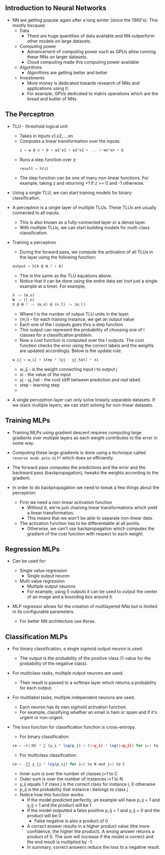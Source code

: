 Introduction to Neural Networks
-------------------------------
* NN are getting popular again after a long winter (since the 1960's). This mostly because:
  - Data
    * There are huge quantities of data available and NN outperform other models on large 
      datasets.
  - Computing power
    * Advancement of computing power such as GPUs allow running these NNs on larger datasets.
    * Cloud computing made this computing power available
  - Algorithms
    * Algorithms are getting better and better
  - Investments
    * More money is dedicated towards research of NNs and applications using it.
    * For example, GPUs dedicated to matrix operations which are the bread and butter of NNs

The Perceptron
--------------
* TLU - threshold logical unit
  - Takes in inputs x1,x2,...,xn
  - Computes a linear transformation over the inputs:
    ```js
    z = w @ x + b = w1*x1 + w2*x2 + ... + wn*xn + b
    ```
  - Runs a step function over z:
    ```js
    result = h(z)
    ```
  - The step function can be one of many non-linear functions. For example, taking z and returning
    +1 if z >= 0 and -1 otherwise.

* Using a single TLU, we can start training models for binary classification.

* A perceptron is a single layer of multiple TLUs. These TLUs are usually connected to all inputs.
  - This is also known as a fully-connected layer or a dense layer.
  - With multiple TLUs, we can start building models for multi-class classification.

* Training a perceptron
  - During the forward pass, we compute the activation of all TLUs in the layer using the following function:
  ```js
  output = h(X @ W.T + b)
  ```
    * This is the same as the TLU equations above.
    * Notice that it can be done using the entire data set (not just a single example at a time). For example,
  ```js
  X -> (m,n)
  W -> (l,n)
  X @ W.T -> (m,n) @ (n,l) -> (m,l)
  ```
    * Where l is the number of output TLU units in the layer.
    * (m,l) - for each training instance, we get an output value 
    * Each one of the l outputs goes thru a step function
  - This output can represent the probability of choosing one of l classes for a classification problem.
  - Now a cost function is computed over the l outputs. The cost function checks the error using the correct labels and
    the weights are updated accordingly. Below is the update rule:
  ```js
  w_ij = w_ij + step * (yj - yj_hat) * xi
  ```
    * w_ij - is the weight connecting input i to output j
    * xi - the value of the input
    * yj - yj_hat - the cost (diff between prediction and real label)
    * step - learning step
  - 

* A single perceptron layer can only solve linearly separable datasets. If we stack multiple layers, we can start
  solving for non-linear datasets.

Training MLPs
-------------
* Training MLPs using gradient descent requires computing large gradients over multiple layers as each weight
  contributes to the error in some way.

* Computing these large gradients is done using a technique called `reverse mode auto-diff` which does so efficiently.

* The forward pass computes the predictions and the error and the backward pass (backpropagation), tweaks the weights
  according to the gradient.

* In order to do backpropagation we need to tweak a few things about the perceptron:
  - First we need a non-linear activation function
    * Without it, we're just chaining linear transformations which yield a linear transformation.
    * This means that we won't be able to separate non-linear data.
  - The activation function has to be differentiable at all points.
    * Otherwise, we can't use backpropagation which computes the gradient of the cost function with respect 
      to each weight.

Regression MLPs
---------------
* Can be used for:
  - Single value regression 
    * Single output neuron
  - Multi value regression
    * Multiple output neurons
    * For example, using 5 outputs it can be used to output the center of an image and a bounding box around it.

* MLP regressor allows for the creation of multilayered NNs but is limited in its configurable parameters.
  - For better NN architecture use Keras.


Classification MLPs
-------------------
* For binary classification, a single sigmoid output neuron is used.
  - The output is the probability of the positive class (1-value for the probability of the negative class).

* For multiclass tasks, multiple output neurons are used.
  - Their result is passed to a softmax layer which returns a probability for each output.

* For multilabel tasks, multiple independent neurons are used.
  - Each neuron has its own sigmoid activation function.
  - For example, classifying whether an email is ham or spam and if it's urgent or non-urgent.

* The loss function for classification function is cross-entropy.
  - For binary classification:
  ```js
  ce = −(1/N) * ∑ (y_i * log(p_i) + (1−y_i) * log(1−p_i)) for i=1 to N
  ```
  
  - For multiclass classification:
  ```js
  ce = -∑∑ y_ij * log(p_ij) for i=1 to N and j=1 to C
  ```
  * Inner sum is over the number of classes j=1 to C
  * Outer sum is over the number of instances i=1 to N
  * y_ij equals 1 if class j is the correct class for instance i, 0 otherwise
  * p_ij is the probability that instance i belongs to class j
  * Notice how this function works:
    - If the model predicted perfectly, an example will have p_ij = 1 and y_ij = 1 and the product will be 1
    - If the model outputted a false positive p_ij = 1 and y_ij = 0 and the product will be 0
      * False negative is also a product of 0
    - A correct answer results in a higher product value (the more confidence, the higher the product). A wrong answer
      returns a product of 0. The sum will increase if the model is correct and the end result is multiplied by -1.
    - In summary, correct answers reduce the loss to a negative result.

